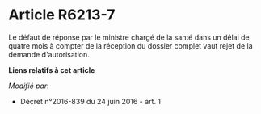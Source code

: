 # Article R6213-7

Le défaut de réponse par le ministre chargé de la santé dans un délai de quatre mois à compter de la réception du dossier
complet vaut rejet de la demande d'autorisation.

**Liens relatifs à cet article**

_Modifié par_:

  - Décret n°2016-839 du 24 juin 2016 - art. 1
